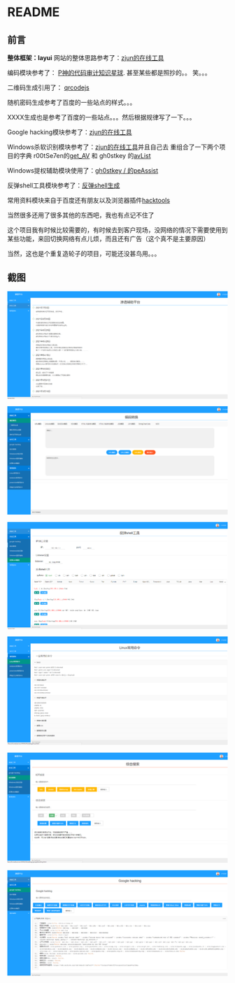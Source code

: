 # README

## 前言

**整体框架：layui**
网站的整体思路参考了：[zjun的在线工具](https://tools.zjun.info/googlehacking/)

编码模块参考了： [P神的代码审计知识星球](https://govuln.com/tool/). 甚至某些都是照抄的。。
笑。。。

二维码生成引用了： [qrcodejs](https://github.com/davidshimjs/qrcodejs)

随机密码生成参考了百度的一些站点的样式。。。

XXXX生成也是参考了百度的一些站点。。。然后根据规律写了一下。。。

Google hacking模块参考了：[zjun的在线工具](https://tools.zjun.info/googlehacking/)

Windows杀软识别模块参考了：[zjun的在线工具](https://tools.zjun.info/googlehacking/)并且自己去
重组合了一下两个项目的字典 r00tSe7en的[get_AV](https://github.com/r00tSe7en/get_AV) 和 
gh0stkey 的[avList](https://github.com/gh0stkey/avList)

Windows提权辅助模块使用了：[gh0stkey / 的peAssist](https://github.com/gh0stkey/peAssist)

反弹shell工具模块参考了：[反弹shell生成](http://8.210.235.249/)

常用资料模块来自于百度还有朋友以及浏览器插件[hacktools](https://github.com/s7ckTeam/HackTools)

当然很多还用了很多其他的东西吧，我也有点记不住了

这个项目我有时候比较需要的，有时候去到客户现场，没网络的情况下需要使用到某些功能，来回切换网络有点儿烦，而且还有广告（这个真不是主要原因）

当然，这也是个重复造轮子的项目，可能还没甚鸟用。。。

## 截图

![image-20210702175142523](img/image-20210702175142523.png)

![image-20210702175158812](img/image-20210702175158812.png)

![image-20210702175215586](img/image-20210702175215586.png)

![image-20210702175230800](img/image-20210702175230800.png)

![image-20210702175250021](img/image-20210702175250021.png)

![image-20210702175302776](img/image-20210702175302776.png)